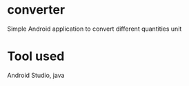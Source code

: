 # converter
Simple Android application to convert different quantities unit
# Tool used
Android Studio, java 
